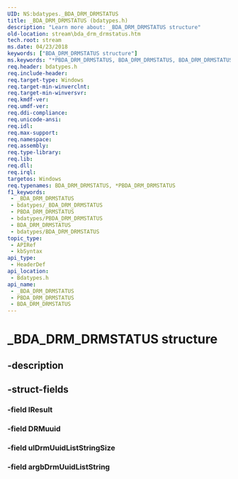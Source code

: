 ```yaml
---
UID: NS:bdatypes._BDA_DRM_DRMSTATUS
title: _BDA_DRM_DRMSTATUS (bdatypes.h)
description: "Learn more about: _BDA_DRM_DRMSTATUS structure"
old-location: stream\bda_drm_drmstatus.htm
tech.root: stream
ms.date: 04/23/2018
keywords: ["BDA_DRM_DRMSTATUS structure"]
ms.keywords: "*PBDA_DRM_DRMSTATUS, BDA_DRM_DRMSTATUS, BDA_DRM_DRMSTATUS structure [Streaming Media Devices], PBDA_DRM_DRMSTATUS, PBDA_DRM_DRMSTATUS structure pointer [Streaming Media Devices], _BDA_DRM_DRMSTATUS, bdatypes/BDA_DRM_DRMSTATUS, bdatypes/PBDA_DRM_DRMSTATUS, stream.bda_drm_drmstatus"
req.header: bdatypes.h
req.include-header: 
req.target-type: Windows
req.target-min-winverclnt: 
req.target-min-winversvr: 
req.kmdf-ver: 
req.umdf-ver: 
req.ddi-compliance: 
req.unicode-ansi: 
req.idl: 
req.max-support: 
req.namespace: 
req.assembly: 
req.type-library: 
req.lib: 
req.dll: 
req.irql: 
targetos: Windows
req.typenames: BDA_DRM_DRMSTATUS, *PBDA_DRM_DRMSTATUS
f1_keywords:
 - _BDA_DRM_DRMSTATUS
 - bdatypes/_BDA_DRM_DRMSTATUS
 - PBDA_DRM_DRMSTATUS
 - bdatypes/PBDA_DRM_DRMSTATUS
 - BDA_DRM_DRMSTATUS
 - bdatypes/BDA_DRM_DRMSTATUS
topic_type:
 - APIRef
 - kbSyntax
api_type:
 - HeaderDef
api_location:
 - Bdatypes.h
api_name:
 - _BDA_DRM_DRMSTATUS
 - PBDA_DRM_DRMSTATUS
 - BDA_DRM_DRMSTATUS
---
```


# _BDA_DRM_DRMSTATUS structure


## -description

## -struct-fields

### -field lResult

### -field DRMuuid

### -field ulDrmUuidListStringSize

### -field argbDrmUuidListString

